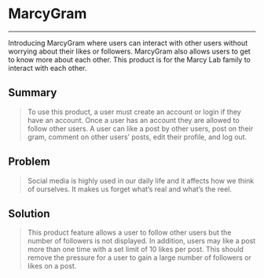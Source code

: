 # MarcyGram #
---
Introducing MarcyGram where users can interact with other users without worrying about their likes or followers. MarcyGram also allows users to get to know more about each other.
This product is for the Marcy Lab family to interact with each other.
## Summary ##
  > To use this product, a user must create an account or login if they have an account. Once a user has an account they are allowed to follow other users. A user can like a post by other users, post on their gram, comment on other users’ posts, edit their profile, and log out.
## Problem ##
  > Social media is highly used in our daily life and it affects how we think of ourselves. It makes us forget what’s real and what’s the reel.
## Solution ##
  > This product feature allows a user to follow other users but the number of followers is not displayed. In addition, users may like a post more than one time with a set limit of 10 likes per post. This should remove the pressure for a user to gain a large number of followers or likes on a post.
